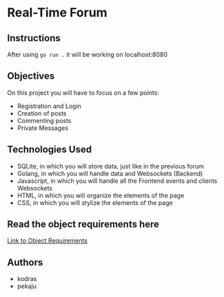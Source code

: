 # Real-Time Forum

## Instructions
After using ```go run .``` it will be working on localhost:8080

## Objectives

On this project you will have to focus on a few points:

- Registration and Login
- Creation of posts
- Commenting posts
- Private Messages

## Technologies Used

- SQLite, in which you will store data, just like in the previous forum
- Golang, in which you will handle data and Websockets (Backend)
- Javascript, in which you will handle all the Frontend events and clients Websockets
- HTML, in which you will organize the elements of the page
- CSS, in which you will stylize the elements of the page

## Read the object requirements here

[Link to Object Requirements](https://github.com/01-edu/public/tree/master/subjects/real-time-forum)

## Authors

- kodras
- pekaju